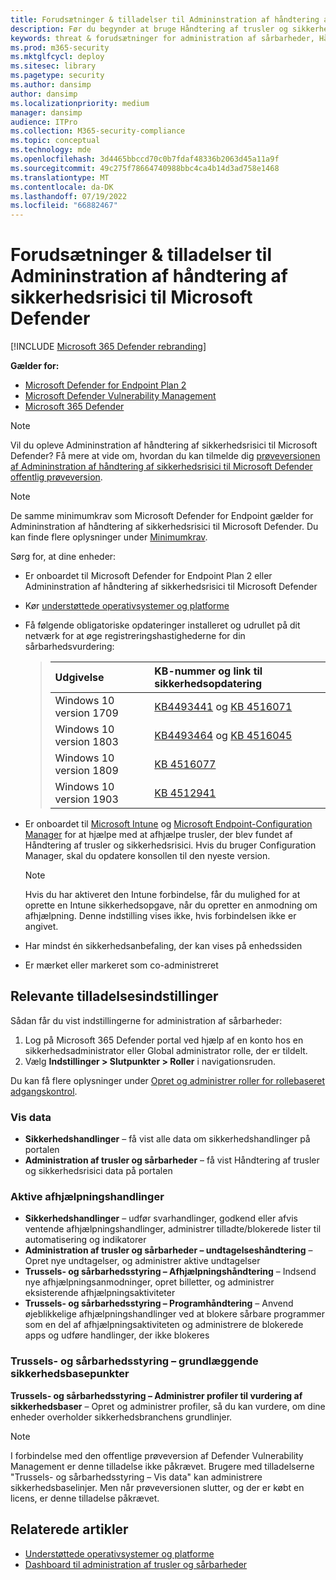 ```yaml
---
title: Forudsætninger & tilladelser til Admininstration af håndtering af sikkerhedsrisici til Microsoft Defender
description: Før du begynder at bruge Håndtering af trusler og sikkerhedsrisici, skal du sørge for, at du har de relevante konfigurationer og tilladelser.
keywords: threat & forudsætninger for administration af sårbarheder, Håndtering af trusler og sikkerhedsrisici tilladelser, Microsoft Defender for Endpoint forudsætninger for TVM-tilladelser, administration af sårbarheder
ms.prod: m365-security
ms.mktglfcycl: deploy
ms.sitesec: library
ms.pagetype: security
ms.author: dansimp
author: dansimp
ms.localizationpriority: medium
manager: dansimp
audience: ITPro
ms.collection: M365-security-compliance
ms.topic: conceptual
ms.technology: mde
ms.openlocfilehash: 3d4465bbccd70c0b7fdaf48336b2063d45a11a9f
ms.sourcegitcommit: 49c275f78664740988bbc4ca4b14d3ad758e1468
ms.translationtype: MT
ms.contentlocale: da-DK
ms.lasthandoff: 07/19/2022
ms.locfileid: "66882467"
---
```

# <a name="prerequisites--permissions-for-microsoft-defender-vulnerability-management"></a>Forudsætninger & tilladelser til Admininstration af håndtering af sikkerhedsrisici til Microsoft Defender

[!INCLUDE [Microsoft 365 Defender rebranding](../../includes/microsoft-defender.md)]

**Gælder for:**

- [Microsoft Defender for Endpoint Plan 2](https://go.microsoft.com/fwlink/?linkid=2154037)
- [Microsoft Defender Vulnerability Management](index.yml)
- [Microsoft 365 Defender](https://go.microsoft.com/fwlink/?linkid=2118804)

>[!Note]
> Vil du opleve Admininstration af håndtering af sikkerhedsrisici til Microsoft Defender? Få mere at vide om, hvordan du kan tilmelde dig [prøveversionen af Admininstration af håndtering af sikkerhedsrisici til Microsoft Defender offentlig prøveversion](../defender-vulnerability-management/get-defender-vulnerability-management.md).

>[!NOTE]
>De samme minimumkrav som Microsoft Defender for Endpoint gælder for Admininstration af håndtering af sikkerhedsrisici til Microsoft Defender. Du kan finde flere oplysninger under [Minimumkrav](../defender-endpoint/minimum-requirements.md).

Sørg for, at dine enheder:

- Er onboardet til Microsoft Defender for Endpoint Plan 2 eller Admininstration af håndtering af sikkerhedsrisici til Microsoft Defender

- Kør [understøttede operativsystemer og platforme](tvm-supported-os.md)

- Få følgende obligatoriske opdateringer installeret og udrullet på dit netværk for at øge registreringshastighederne for din sårbarhedsvurdering:

  > Udgivelse | KB-nummer og link til sikkerhedsopdatering
  > :---|:---
  > Windows 10 version 1709 | [KB4493441](https://support.microsoft.com/help/4493441/windows-10-update-kb4493441) og [KB 4516071](https://support.microsoft.com/help/4516071/windows-10-update-kb4516071)
  > Windows 10 version 1803 | [KB4493464](https://support.microsoft.com/help/4493464) og [KB 4516045](https://support.microsoft.com/help/4516045/windows-10-update-kb4516045)
  > Windows 10 version 1809 | [KB 4516077](https://support.microsoft.com/help/4516077/windows-10-update-kb4516077)
  > Windows 10 version 1903 | [KB 4512941](https://support.microsoft.com/help/4512941/windows-10-update-kb4512941)

- Er onboardet til [Microsoft Intune](/mem/intune/fundamentals/what-is-intune) og [Microsoft Endpoint-Configuration Manager](/mem/configmgr/protect/deploy-use/endpoint-protection-configure) for at hjælpe med at afhjælpe trusler, der blev fundet af Håndtering af trusler og sikkerhedsrisici. Hvis du bruger Configuration Manager, skal du opdatere konsollen til den nyeste version.

  > [!NOTE]
  > Hvis du har aktiveret den Intune forbindelse, får du mulighed for at oprette en Intune sikkerhedsopgave, når du opretter en anmodning om afhjælpning. Denne indstilling vises ikke, hvis forbindelsen ikke er angivet.

- Har mindst én sikkerhedsanbefaling, der kan vises på enhedssiden

- Er mærket eller markeret som co-administreret

## <a name="relevant-permission-options"></a>Relevante tilladelsesindstillinger

Sådan får du vist indstillingerne for administration af sårbarheder:

1. Log på Microsoft 365 Defender portal ved hjælp af en konto hos en sikkerhedsadministrator eller Global administrator rolle, der er tildelt.
2. Vælg **Indstillinger > Slutpunkter > Roller** i navigationsruden.

Du kan få flere oplysninger under [Opret og administrer roller for rollebaseret adgangskontrol](../defender-endpoint/user-roles.md).

### <a name="view-data"></a>Vis data

- **Sikkerhedshandlinger** – få vist alle data om sikkerhedshandlinger på portalen
- **Administration af trusler og sårbarheder** – få vist Håndtering af trusler og sikkerhedsrisici data på portalen

### <a name="active-remediation-actions"></a>Aktive afhjælpningshandlinger

- **Sikkerhedshandlinger** – udfør svarhandlinger, godkend eller afvis ventende afhjælpningshandlinger, administrer tilladte/blokerede lister til automatisering og indikatorer
- **Administration af trusler og sårbarheder – undtagelseshåndtering** – Opret nye undtagelser, og administrer aktive undtagelser
- **Trussels- og sårbarhedsstyring – Afhjælpningshåndtering** – Indsend nye afhjælpningsanmodninger, opret billetter, og administrer eksisterende afhjælpningsaktiviteter
- **Trussels- og sårbarhedsstyring – Programhåndtering** – Anvend øjeblikkelige afhjælpningshandlinger ved at blokere sårbare programmer som en del af afhjælpningsaktiviteten og administrere de blokerede apps og udføre handlinger, der ikke blokeres

### <a name="threat-and-vulnerability-management---security-baselines"></a>Trussels- og sårbarhedsstyring – grundlæggende sikkerhedsbasepunkter

**Trussels- og sårbarhedsstyring – Administrer profiler til vurdering af sikkerhedsbaser** – Opret og administrer profiler, så du kan vurdere, om dine enheder overholder sikkerhedsbranchens grundlinjer.

>[!Note]
> I forbindelse med den offentlige prøveversion af Defender Vulnerability Management er denne tilladelse ikke påkrævet. Brugere med tilladelserne "Trussels- og sårbarhedsstyring – Vis data" kan administrere sikkerhedsbaselinjer. Men når prøveversionen slutter, og der er købt en licens, er denne tilladelse påkrævet.

## <a name="related-articles"></a>Relaterede artikler

- [Understøttede operativsystemer og platforme](tvm-supported-os.md)
- [Dashboard til administration af trusler og sårbarheder](tvm-dashboard-insights.md)
